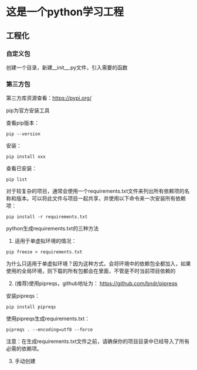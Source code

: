 # 这是一个python学习工程

## 工程化
### 自定义包
创建一个目录，新建__init__.py文件，引入需要的函数

### 第三方包
第三方库资源查看：https://pypi.org/

pip为官方安装工具

查看pip版本：
```
pip --version
```

安装：
```
pip install xxx
```
查看已安装：
```
pip list
```
对于较复杂的项目，通常会使用一个requirements.txt文件来列出所有依赖项的名称和版本。可以将此文件与项目一起共享，并使用以下命令来一次安装所有依赖项：
```
pip install -r requirements.txt
```
python生成requirements.txt的三种方法

1. 适用于单虚拟环境的情况：
```
pip freeze > requirements.txt
```
为什么只适用于单虚拟环境？因为这种方式，会将环境中的依赖包全都加入，如果使用的全局环境，则下载的所有包都会在里面，不管是不时当前项目依赖的

2. (推荐)使用pipreqs，github地址为： https://github.com/bndr/pipreqs

安装pipreqs：
```
pip install pipreqs
```

使用pipreqs生成requirements.txt：
```
pipreqs . --encoding=utf8 --force
```
注意：在生成requirements.txt文件之前，请确保你的项目目录中已经导入了所有必需的依赖项。

3. 手动创建
